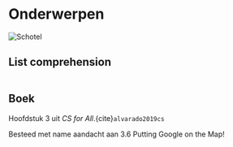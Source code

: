 # Onderwerpen

![Schotel](/images/saucer.png)

## List comprehension

```{tableofcontents}
```

## Boek

Hoofdstuk 3 uit *CS for All*.{cite}`alvarado2019cs`

Besteed met name aandacht aan 3.6 Putting Google on the Map!
